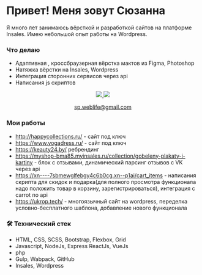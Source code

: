 
# Привет! Меня зовут Сюзанна 
Я много лет занимаюсь вёрсткой и разработкой сайтов на платформе Insales. Имею небольшой опыт работы на Wordpress. 

### Что делаю 
*   Адаптивная , кроссбраузерная вёрстка мактов из Figma, Photoshop
*   Натяжка вёрстки на Insales, Wordpress
*   Интеграция сторонних сервисов через api
*   Написания js скриптов 


<p align='center'>
   <a href="https://www.linkedin.com/in/syuzanna-papoyan-110b80239">
       <img src="https://img.shields.io/badge/linkedin-%230077B5.svg?&style=for-the-badge&logo=linkedin&logoColor=white"/>
   </a>
   <a href="https://t.me/p_syuzanna">
       <img src="https://img.shields.io/badge/Telegram-2CA5E0?style=for-the-badge&logo=telegram&logoColor=white"/>
   </a>
<p align='center'>
    <a href='mailto:sp.weblife@gmail.com'>sp.weblife@gmail.com</a>
</p>


### Мои работы
  
*   http://happycollections.ru/ - сайт под  ключ 
*   https://www.yogadress.ru/ - сайт под  ключ 
*   https://keauty24.by/ ребрендинг
*   https://myshop-bma85.myinsales.ru/collection/gobeleny-plakaty-i-kartiny - блок с отзывами, динамический парсинг отзывов с VK через api 
*   https://xn----7sbmewglfebgy4c6b0cg.xn--p1ai/cart_items  - написания скрипта для скидок и подарка(для полного просмотра функционала надо положить товар в корзину, зарегистрироваться), интеграция с carrot по api  
*   https://ukrop.tech/ - многоязычный сайт на wordpress, переделка условно-бесплатного шаблона, добавление нового функционала   

### 🛠 Технический стек 
*   HTML, CSS, SCSS, Bootstrap, Flexbox, Grid
*   Javascript, NodeJs, Express ReactJs, VueJs
*   php
*   Gulp, Wabpack, GitHub
*   Insales, Wordpress





